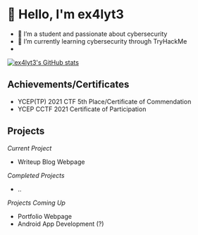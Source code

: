  # 👋 Hello, I'm ex4lyt3
- 👀 I’m a student and passionate about cybersecurity
- 🌱 I’m currently learning cybersecurity through TryHackMe
- 
[![ex4lyt3's GitHub stats](https://github-readme-stats.vercel.app/api?username=ex4lyt3&show_icons=true&theme=radical)](https://github.com/anuraghazra/github-readme-stats)

## Achievements/Certificates
- YCEP(TP) 2021 CTF 5th Place/Certificate of Commendation
- YCEP CCTF 2021 Certificate of Participation

## Projects
*Current Project*
- Writeup Blog Webpage

*Completed Projects*
- ..

*Projects Coming Up*
- Portfolio Webpage
- Android App Development (?)
<!---
ex4lyt3/ex4lyt3 is a ✨ special ✨ repository because its `README.md` (this file) appears on your GitHub profile.
You can click the Preview link to take a look at your changes.
--->
